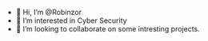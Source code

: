 - 👋 Hi, I’m @Robinzor
- 👀 I’m interested in Cyber Security
- 💞️ I’m looking to collaborate on some intresting projects.

<script src="https://tryhackme.com/badge/1604750"></script>
